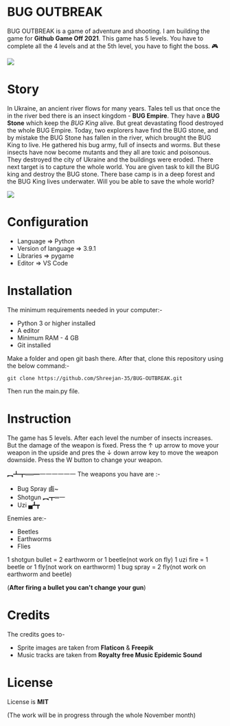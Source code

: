 # **BUG OUTBREAK**
BUG OUTBREAK is a game of adventure and shooting. I am building the game for **Github Game Off 2021**.
This game has 5 levels. You have to complete all the 4 levels and at the 5th level, you have to fight the boss.
🎮

![](https://github.com/Shreejan-35/BUG-OUTBREAK/blob/main/images/timmy-no-sleep.gif)

# Story
In Ukraine, an ancient river flows for many years. Tales tell us that once the in the river bed there is an insect kingdom - **BUG Empire**. They have a **BUG Stone** which keep the *BUG King* alive. But  great devastating flood destroyed the whole BUG Empire. Today, two explorers have find the BUG stone, and by mistake the BUG Stone has fallen in the river, which brought the BUG King to live. He gathered his bug army, full of insects and worms. But these insects have now become mutants and they all are toxic and poisonous. They destroyed the city of Ukraine and the buildings were eroded. There next target is to capture the whole world. You are given task to kill the BUG king and destroy the BUG stone. There base camp is in a deep forest and the BUG King lives underwater.
Will you be able to save the whole world?

![](https://github.com/Shreejan-35/BUG-OUTBREAK/blob/main/images/attack_gif.webp)

# Configuration
- Language => Python 
- Version of language => 3.9.1
- Libraries => pygame
- Editor => VS Code

# Installation
The minimum requirements needed in your computer:-
- Python 3 or higher installed
- A editor
- Minimum RAM - 4 GB
- Git installed

Make a folder and open git bash there. After that, clone this repository using the below command:- 

```
git clone https://github.com/Shreejan-35/BUG-OUTBREAK.git
```

Then run the main.py file.

# Instruction
The game has 5 levels. After each level the number of insects increases.
But the damage of the weapon is fixed.
Press the ↑ up arrow to move your weapon in the upside and pres the ↓ down arrow key to move the weapon downside. Press the W button to change your weapon.

︻┻┳══━一一一一一一
The weapons you have are :-
- Bug Spray 鹵~
- Shotgun ︻┳═一
- Uzi ▄┻┳

Enemies are:-
- Beetles 
- Earthworms 
- Flies 

1 shotgun bullet = 2 earthworm or 1 beetle(not work on fly)
1 uzi fire = 1 beetle or 1 fly(not work on earthworm)
1 bug spray = 2 fly(not work on earthworm and beetle)

(**After firing a bullet you can't change your gun**)

# Credits
The credits goes to-
- Sprite images are taken from **Flaticon** & **Freepik**
- Music tracks are taken from **Royalty free Music Epidemic Sound**
# License
License is **MIT**


(The work will be in progress through the whole November month)
